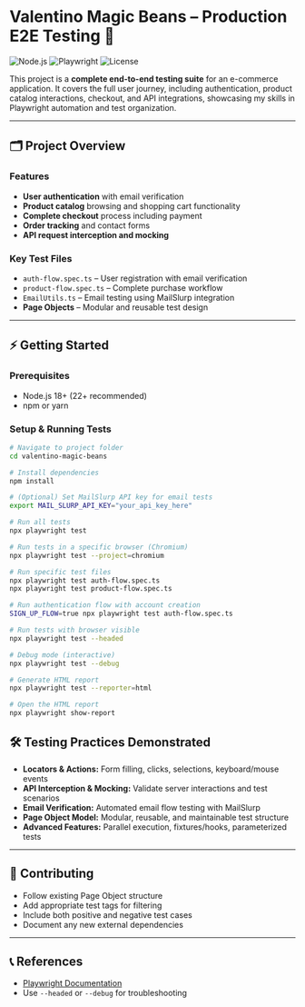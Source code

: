 # Valentino Magic Beans – Production E2E Testing 🚀

![Node.js](https://img.shields.io/badge/Node.js-18+-green)
![Playwright](https://img.shields.io/badge/Playwright-Test-blue)
![License](https://img.shields.io/badge/License-MIT-yellow)

This project is a **complete end-to-end testing suite** for an e-commerce application. It covers the full user journey, including authentication, product catalog interactions, checkout, and API integrations, showcasing my skills in Playwright automation and test organization.

---

## 🗂 Project Overview

### Features
- **User authentication** with email verification  
- **Product catalog** browsing and shopping cart functionality  
- **Complete checkout** process including payment  
- **Order tracking** and contact forms  
- **API request interception and mocking**  

### Key Test Files
- `auth-flow.spec.ts` – User registration with email verification  
- `product-flow.spec.ts` – Complete purchase workflow  
- `EmailUtils.ts` – Email testing using MailSlurp integration  
- **Page Objects** – Modular and reusable test design  

---

## ⚡ Getting Started

### Prerequisites
- Node.js 18+ (22+ recommended)  
- npm or yarn  

### Setup & Running Tests

```bash
# Navigate to project folder
cd valentino-magic-beans

# Install dependencies
npm install

# (Optional) Set MailSlurp API key for email tests
export MAIL_SLURP_API_KEY="your_api_key_here"

# Run all tests
npx playwright test

# Run tests in a specific browser (Chromium)
npx playwright test --project=chromium

# Run specific test files
npx playwright test auth-flow.spec.ts
npx playwright test product-flow.spec.ts

# Run authentication flow with account creation
SIGN_UP_FLOW=true npx playwright test auth-flow.spec.ts

# Run tests with browser visible
npx playwright test --headed

# Debug mode (interactive)
npx playwright test --debug

# Generate HTML report
npx playwright test --reporter=html

# Open the HTML report
npx playwright show-report
```

## 🛠 Testing Practices Demonstrated

- **Locators & Actions:** Form filling, clicks, selections, keyboard/mouse events  
- **API Interception & Mocking:** Validate server interactions and test scenarios  
- **Email Verification:** Automated email flow testing with MailSlurp  
- **Page Object Model:** Modular, reusable, and maintainable test structure  
- **Advanced Features:** Parallel execution, fixtures/hooks, parameterized tests  

---

## 🤝 Contributing

- Follow existing Page Object structure  
- Add appropriate test tags for filtering  
- Include both positive and negative test cases  
- Document any new external dependencies  

---

## 📞 References

- [Playwright Documentation](https://playwright.dev/)  
- Use `--headed` or `--debug` for troubleshooting
